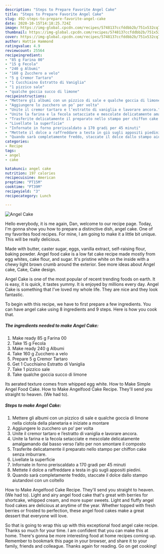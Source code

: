 ```yaml
---
description: "Steps to Prepare Favorite Angel Cake"
title: "Steps to Prepare Favorite Angel Cake"
slug: 492-steps-to-prepare-favorite-angel-cake
date: 2020-10-15T14:18:25.724Z
image: https://img-global.cpcdn.com/recipes/5748137ccfddbb2b/751x532cq70/angel-cake-recipe-main-photo.jpg
thumbnail: https://img-global.cpcdn.com/recipes/5748137ccfddbb2b/751x532cq70/angel-cake-recipe-main-photo.jpg
cover: https://img-global.cpcdn.com/recipes/5748137ccfddbb2b/751x532cq70/angel-cake-recipe-main-photo.jpg
author: Hattie Hammond
ratingvalue: 4.9
reviewcount: 25564
recipeingredient:
- "85 g Farina 00"
- "15 g Fecola"
- "240 g Albumi"
- "160 g Zucchero a velo"
- "5 g Cremor Tartaro"
- "1 Cucchiaino Estratto di Vaniglia"
- "1 pizzico sale"
- "qualche goccia succo di limone"
recipeinstructions:
- "Mettere gli albumi con un pizzico di sale e qualche goccia di limone nella ciotola della planetaria e iniziate a montare"
- "Aggiungere lo zucchero un po’ per volta"
- "Unite il cremor tartaro e l’estratto di vaniglia e lavorare ancora."
- "Unite la farina e la fecola setacciate e mescolate delicatamente amalgamando dal basso verso l’alto per non smontare il composto"
- "Trasferite delicatamente il preparato nello stampo per chiffon cake senza imburrare."
- "Livellate la superficie"
- "Infornate in forno preriscaldato a 170 gradi per 45 minuti"
- "Mettete il dolce a raffreddare a testa in giù sugli appositi piedini."
- "Quando sarà completamente freddo, staccate il dolce dallo stampo aiutandovi con un coltello"
categories:
- Recipe
tags:
- angel
- cake

katakunci: angel cake 
nutrition: 197 calories
recipecuisine: American
preptime: "PT15M"
cooktime: "PT39M"
recipeyield: "3"
recipecategory: Lunch

---
```



![Angel Cake](https://img-global.cpcdn.com/recipes/5748137ccfddbb2b/751x532cq70/angel-cake-recipe-main-photo.jpg)

Hello everybody, it is me again, Dan, welcome to our recipe page. Today, I'm gonna show you how to prepare a distinctive dish, angel cake. One of my favorites food recipes. For mine, I am going to make it a little bit unique. This will be really delicious.

Made with butter, caster sugar, eggs, vanilla extract, self-raising flour, baking powder. Angel food cake is a low fat cake recipe made mostly from egg whites, cake flour, and sugar. It&#39;s pristine white on the inside with a chewy light brown crumb around the exterior. See more ideas about Angel cake, Cake, Cake design.

Angel Cake is one of the most popular of recent trending foods on earth. It is easy, it is quick, it tastes yummy. It is enjoyed by millions every day. Angel Cake is something that I've loved my whole life. They are nice and they look fantastic.


To begin with this recipe, we have to first prepare a few ingredients. You can have angel cake using 8 ingredients and 9 steps. Here is how you cook that.

<!--inarticleads1-->

##### The ingredients needed to make Angel Cake:

1. Make ready 85 g Farina 00
1. Take 15 g Fecola
1. Make ready 240 g Albumi
1. Take 160 g Zucchero a velo
1. Prepare 5 g Cremor Tartaro
1. Get 1 Cucchiaino Estratto di Vaniglia
1. Take 1 pizzico sale
1. Take qualche goccia succo di limone


Its aerated texture comes from whipped egg white. How to Make Simple Angel Food Cake. How to Make Angelfood Cake Recipe. They&#39;ll send you straight to heaven. (We had to). 

<!--inarticleads2-->

##### Steps to make Angel Cake:

1. Mettere gli albumi con un pizzico di sale e qualche goccia di limone nella ciotola della planetaria e iniziate a montare
1. Aggiungere lo zucchero un po’ per volta
1. Unite il cremor tartaro e l’estratto di vaniglia e lavorare ancora.
1. Unite la farina e la fecola setacciate e mescolate delicatamente amalgamando dal basso verso l’alto per non smontare il composto
1. Trasferite delicatamente il preparato nello stampo per chiffon cake senza imburrare.
1. Livellate la superficie
1. Infornate in forno preriscaldato a 170 gradi per 45 minuti
1. Mettete il dolce a raffreddare a testa in giù sugli appositi piedini.
1. Quando sarà completamente freddo, staccate il dolce dallo stampo aiutandovi con un coltello


How to Make Angelfood Cake Recipe. They&#39;ll send you straight to heaven. (We had to). Light and airy angel food cake that&#39;s great with berries for shortcake, whipped cream, and more super sweets. Light and fluffy angel food cakes are delicious at anytime of the year. Whether topped with fresh berries or frosted to perfection, these angel food cakes make a great dessert that everyone will love. 

So that is going to wrap this up with this exceptional food angel cake recipe. Thanks so much for your time. I am confident that you can make this at home. There's gonna be more interesting food at home recipes coming up. Remember to bookmark this page in your browser, and share it to your family, friends and colleague. Thanks again for reading. Go on get cooking!
